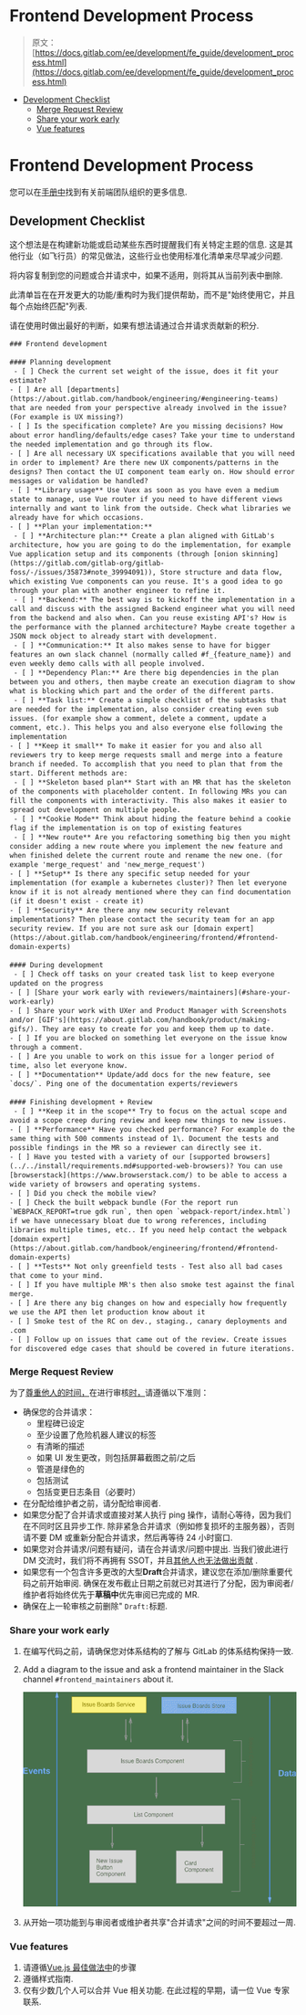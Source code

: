 # Frontend Development Process

> 原文：[https://docs.gitlab.com/ee/development/fe_guide/development_process.html](https://docs.gitlab.com/ee/development/fe_guide/development_process.html)

*   [Development Checklist](#development-checklist)
    *   [Merge Request Review](#merge-request-review)
    *   [Share your work early](#share-your-work-early)
    *   [Vue features](#vue-features)

# Frontend Development Process[](#frontend-development-process "Permalink")

您可以在[手册中](https://about.gitlab.com/handbook/engineering/frontend/)找到有关前端团队组织的更多信息.

## Development Checklist[](#development-checklist "Permalink")

这个想法是在构建新功能或启动某些东西时提醒我们有关特定主题的信息. 这是其他行业（如飞行员）的常见做法，这些行业也使用标准化清单来尽早减少问题.

将内容复制到您的问题或合并请求中，如果不适用，则将其从当前列表中删除.

此清单旨在在开发更大的功能/重构时为我们提供帮助，而不是"始终使用它，并且每个点始终匹配"列表.

请在使用时做出最好的判断，如果有想法请通过合并请求贡献新的积分.

```
### Frontend development

#### Planning development
 - [ ] Check the current set weight of the issue, does it fit your estimate?
- [ ] Are all [departments](https://about.gitlab.com/handbook/engineering/#engineering-teams) that are needed from your perspective already involved in the issue? (For example is UX missing?)
- [ ] Is the specification complete? Are you missing decisions? How about error handling/defaults/edge cases? Take your time to understand the needed implementation and go through its flow.
- [ ] Are all necessary UX specifications available that you will need in order to implement? Are there new UX components/patterns in the designs? Then contact the UI component team early on. How should error messages or validation be handled?
- [ ] **Library usage** Use Vuex as soon as you have even a medium state to manage, use Vue router if you need to have different views internally and want to link from the outside. Check what libraries we already have for which occasions.
- [ ] **Plan your implementation:**
 - [ ] **Architecture plan:** Create a plan aligned with GitLab's architecture, how you are going to do the implementation, for example Vue application setup and its components (through [onion skinning](https://gitlab.com/gitlab-org/gitlab-foss/-/issues/35873#note_39994091)), Store structure and data flow, which existing Vue components can you reuse. It's a good idea to go through your plan with another engineer to refine it.
 - [ ] **Backend:** The best way is to kickoff the implementation in a call and discuss with the assigned Backend engineer what you will need from the backend and also when. Can you reuse existing API's? How is the performance with the planned architecture? Maybe create together a JSON mock object to already start with development.
 - [ ] **Communication:** It also makes sense to have for bigger features an own slack channel (normally called #f_{feature_name}) and even weekly demo calls with all people involved.
 - [ ] **Dependency Plan:** Are there big dependencies in the plan between you and others, then maybe create an execution diagram to show what is blocking which part and the order of the different parts.
 - [ ] **Task list:** Create a simple checklist of the subtasks that are needed for the implementation, also consider creating even sub issues. (for example show a comment, delete a comment, update a comment, etc.). This helps you and also everyone else following the implementation
- [ ] **Keep it small** To make it easier for you and also all reviewers try to keep merge requests small and merge into a feature branch if needed. To accomplish that you need to plan that from the start. Different methods are:
 - [ ] **Skeleton based plan** Start with an MR that has the skeleton of the components with placeholder content. In following MRs you can fill the components with interactivity. This also makes it easier to spread out development on multiple people.
 - [ ] **Cookie Mode** Think about hiding the feature behind a cookie flag if the implementation is on top of existing features
 - [ ] **New route** Are you refactoring something big then you might consider adding a new route where you implement the new feature and when finished delete the current route and rename the new one. (for example 'merge_request' and 'new_merge_request')
- [ ] **Setup** Is there any specific setup needed for your implementation (for example a kubernetes cluster)? Then let everyone know if it is not already mentioned where they can find documentation (if it doesn't exist - create it)
- [ ] **Security** Are there any new security relevant implementations? Then please contact the security team for an app security review. If you are not sure ask our [domain expert](https://about.gitlab.com/handbook/engineering/frontend/#frontend-domain-experts)

#### During development
 - [ ] Check off tasks on your created task list to keep everyone updated on the progress
- [ ] [Share your work early with reviewers/maintainers](#share-your-work-early)
- [ ] Share your work with UXer and Product Manager with Screenshots and/or [GIF's](https://about.gitlab.com/handbook/product/making-gifs/). They are easy to create for you and keep them up to date.
- [ ] If you are blocked on something let everyone on the issue know through a comment.
- [ ] Are you unable to work on this issue for a longer period of time, also let everyone know.
- [ ] **Documentation** Update/add docs for the new feature, see `docs/`. Ping one of the documentation experts/reviewers

#### Finishing development + Review
 - [ ] **Keep it in the scope** Try to focus on the actual scope and avoid a scope creep during review and keep new things to new issues.
- [ ] **Performance** Have you checked performance? For example do the same thing with 500 comments instead of 1\. Document the tests and possible findings in the MR so a reviewer can directly see it.
- [ ] Have you tested with a variety of our [supported browsers](../../install/requirements.md#supported-web-browsers)? You can use [browserstack](https://www.browserstack.com/) to be able to access a wide variety of browsers and operating systems.
- [ ] Did you check the mobile view?
- [ ] Check the built webpack bundle (For the report run `WEBPACK_REPORT=true gdk run`, then open `webpack-report/index.html`) if we have unnecessary bloat due to wrong references, including libraries multiple times, etc.. If you need help contact the webpack [domain expert](https://about.gitlab.com/handbook/engineering/frontend/#frontend-domain-experts)
- [ ] **Tests** Not only greenfield tests - Test also all bad cases that come to your mind.
- [ ] If you have multiple MR's then also smoke test against the final merge.
- [ ] Are there any big changes on how and especially how frequently we use the API then let production know about it
- [ ] Smoke test of the RC on dev., staging., canary deployments and .com
- [ ] Follow up on issues that came out of the review. Create issues for discovered edge cases that should be covered in future iterations. 
```

### Merge Request Review[](#merge-request-review "Permalink")

为了[尊重他人的时间，](https://about.gitlab.com/handbook/values/#be-respectful-of-others-time)在进行审核[时，](https://about.gitlab.com/handbook/values/#be-respectful-of-others-time)请遵循以下准则：

*   确保您的合并请求：
    *   里程碑已设定
    *   至少设置了危险机器人建议的标签
    *   有清晰的描述
    *   如果 UI 发生更改，则包括屏幕截图之前/之后
    *   管道是绿色的
    *   包括测试
    *   包括变更日志条目（必要时）
*   在分配给维护者之前，请分配给审阅者.
*   如果您分配了合并请求或直接对某人执行 ping 操作，请耐心等待，因为我们在不同时区且异步工作. 除非紧急合并请求（例如修复损坏的主服务器），否则请不要 DM 或重新分配合并请求，然后再等待 24 小时窗口.
*   如果您对合并请求/问题有疑问，请在合并请求/问题中提出. 当我们彼此进行 DM 交流时，我们将不再拥有 SSOT，并且[其他人也无法做出贡献](https://about.gitlab.com/handbook/values/#public-by-default) .
*   如果您有一个包含许多更改的大型**Draft**合并请求，建议您在添加/删除重要代码之前开始审阅. 确保在发布截止日期之前就已对其进行了分配，因为审阅者/维护者将始终优先于**草稿中**优先审阅已完成的 MR.
*   确保在上一轮审核之前删除" `Draft:`标题.

### Share your work early[](#share-your-work-early "Permalink")

1.  在编写代码之前，请确保您对体系结构的了解与 GitLab 的体系结构保持一致.
2.  Add a diagram to the issue and ask a frontend maintainer in the Slack channel `#frontend_maintainers` about it.

    [![Diagram of Issue Boards Architecture](img/11b32b9624ee5e827950dd6f126127d6.png)](img/boards_diagram.png)

3.  从开始一项功能到与审阅者或维护者共享"合并请求"之间的时间不要超过一周.

### Vue features[](#vue-features "Permalink")

1.  请遵循[Vue.js 最佳做法中](vue.html)的步骤
2.  遵循样式指南.
3.  仅有少数几个人可以合并 Vue 相关功能. 在此过程的早期，请一位 Vue 专家联系.